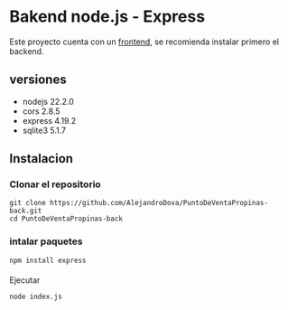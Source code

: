 # Bakend node.js - Express

Este proyecto cuenta con un [frontend](https://github.com/AlejandroDova/PuntoDeVentaPropinas-front), se recomienda instalar primero el backend.

## versiones
- nodejs 22.2.0
- cors 2.8.5
- express 4.19.2
- sqlite3 5.1.7

## Instalacion

### Clonar el repositorio

```
git clone https://github.com/AlejandroDova/PuntoDeVentaPropinas-back.git
cd PuntoDeVentaPropinas-back
```

### intalar paquetes
```
npm install express
```

####
Ejecutar
``` 
node index.js
```
